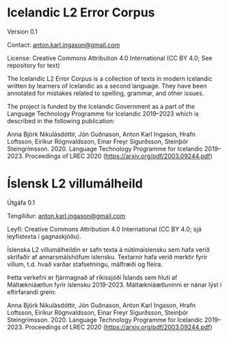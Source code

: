 # Icelandic L2 Error Corpus

Version 0.1

Contact: anton.karl.ingason@gmail.com

License: Creative Commons Attribution 4.0 International (CC BY 4.0; See repository for text)

The Icelandic L2 Error Corpus is a collection of texts in modern Icelandic written by learners of Icelandic as a second language. They have been annotated for mistakes related to spelling, grammar, and other issues.

The project is funded by the Icelandic Government as a part of the Language Technology Programme for Icelandic 2019–2023 which is described in the following publication: 

Anna Björk Nikulásdóttir, Jón Guðnason, Anton Karl Ingason, Hrafn Loftsson, Eiríkur Rögnvaldsson, Einar Freyr Sigurðsson, Steinþór Steingrímsson. 2020. Language Technology Programme for Icelandic 2019–2023. Proceedings of LREC 2020 (https://arxiv.org/pdf/2003.09244.pdf)

# Íslensk L2 villumálheild

Útgáfa 0.1

Tengiliður: anton.karl.ingason@gmail.com

Leyfi: Creative Commons Attribution 4.0 International (CC BY 4.0; sjá leyfistexta í gagnaskjóðu).

Íslenska L2 villumálheildin er safn texta á nútímaíslensku sem hafa verið skrifaðir af annarsmálshöfum íslensku. Textarnir hafa verið merktir fyrir villum, t.d. hvað varðar stafsetningu, málfræði og fleira.

Þetta verkefni er fjármagnað af ríkissjóði Íslands sem hluti af Máltækniáætlun fyrir íslensku 2019-2023. Máltækniáætluninni er nánar lýst í eftirfarandi grein:

Anna Björk Nikulásdóttir, Jón Guðnason, Anton Karl Ingason, Hrafn Loftsson, Eiríkur Rögnvaldsson, Einar Freyr Sigurðsson, Steinþór Steingrímsson. 2020. Language Technology Programme for Icelandic 2019–2023. Proceedings of LREC 2020 (https://arxiv.org/pdf/2003.09244.pdf)
